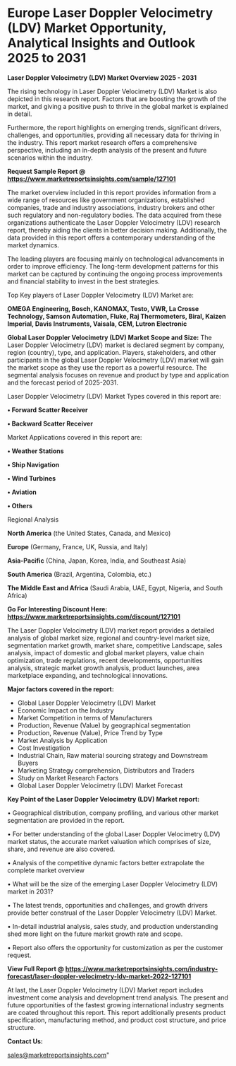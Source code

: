  # Europe Laser Doppler Velocimetry (LDV) Market Opportunity, Analytical Insights and Outlook 2025 to 2031

<Strong> Laser Doppler Velocimetry (LDV) Market Overview 2025 - 2031</strong>

The rising technology in Laser Doppler Velocimetry (LDV) Market is also depicted in this research report. Factors that are boosting the growth of the market, and giving a positive push to thrive in the global market is explained in detail.

Furthermore, the report highlights on emerging trends, significant drivers, challenges, and opportunities, providing all necessary data for thriving in the industry. This report market research offers a comprehensive perspective, including an in-depth analysis of the present and future scenarios within the industry.

<strong>Request Sample Report @ <a href=https://www.marketreportsinsights.com/sample/127101>https://www.marketreportsinsights.com/sample/127101</a></strong>

The market overview included in this report provides information from a wide range of resources like government organizations, established companies, trade and industry associations, industry brokers and other such regulatory and non-regulatory bodies. The data acquired from these organizations authenticate the Laser Doppler Velocimetry (LDV) research report, thereby aiding the clients in better decision making. Additionally, the data provided in this report offers a contemporary understanding of the market dynamics.

The leading players are focusing mainly on technological advancements in order to improve efficiency. The long-term development patterns for this market can be captured by continuing the ongoing process improvements and financial stability to invest in the best strategies.

Top Key players of Laser Doppler Velocimetry (LDV) Market are:

<strong>OMEGA Engineering, Bosch, KANOMAX, Testo, VWR, La Crosse Technology, Samson Automation, Fluke, Raj Thermometers, Biral, Kaizen Imperial, Davis Instruments, Vaisala, CEM, Lutron Electronic</strong>

<strong><b>Global Laser Doppler Velocimetry (LDV) Market Scope and Size:</b></strong>
The Laser Doppler Velocimetry (LDV) market is declared segment by company, region (country), type, and application. Players, stakeholders, and other participants in the global Laser Doppler Velocimetry (LDV) market will gain the market scope as they use the report as a powerful resource. The segmental analysis focuses on revenue and product by type and application and the forecast period of 2025-2031.

Laser Doppler Velocimetry (LDV) Market Types covered in this report are:

<strong>• Forward Scatter Receiver

• Backward Scatter Receiver</strong>

Market Applications covered in this report are:

<strong>• Weather Stations

• Ship Navigation

• Wind Turbines

• Aviation

• Others</strong> 

Regional Analysis

<strong>North America</strong> (the United States, Canada, and Mexico)

<strong>Europe</strong> (Germany, France, UK, Russia, and Italy)

<strong>Asia-Pacific</strong> (China, Japan, Korea, India, and Southeast Asia)

<strong>South America</strong> (Brazil, Argentina, Colombia, etc.)

<strong>The Middle East and Africa</strong> (Saudi Arabia, UAE, Egypt, Nigeria, and South Africa)

<strong>Go For Interesting Discount Here: <a href=https://www.marketreportsinsights.com/discount/127101>https://www.marketreportsinsights.com/discount/127101</a></strong>

The Laser Doppler Velocimetry (LDV) market report provides a detailed analysis of global market size, regional and country-level market size, segmentation market growth, market share, competitive Landscape, sales analysis, impact of domestic and global market players, value chain optimization, trade regulations, recent developments, opportunities analysis, strategic market growth analysis, product launches, area marketplace expanding, and technological innovations.

<strong><b>Major factors covered in the report:</b></strong>
<ul>
  <li>Global Laser Doppler Velocimetry (LDV) Market </li>
  <li>Economic Impact on the Industry</li>
  <li>Market Competition in terms of Manufacturers</li>
  <li>Production, Revenue (Value) by geographical segmentation</li>
  <li>Production, Revenue (Value), Price Trend by Type</li>
  <li>Market Analysis by Application</li>
  <li>Cost Investigation</li>
  <li>Industrial Chain, Raw material sourcing strategy and Downstream Buyers</li>
  <li>Marketing Strategy comprehension, Distributors and Traders</li>
  <li>Study on Market Research Factors</li>
  <li>Global Laser Doppler Velocimetry (LDV) Market Forecast</li>
</ul>

<strong><b>Key Point of the Laser Doppler Velocimetry (LDV) Market report:</b></strong>

• Geographical distribution, company profiling, and various other market segmentation are provided in the report.

• For better understanding of the global Laser Doppler Velocimetry (LDV) market status, the accurate market valuation which comprises of size, share, and revenue are also covered.

• Analysis of the competitive dynamic factors better extrapolate the complete market overview

• What will be the size of the emerging Laser Doppler Velocimetry (LDV) market in 2031?

• The latest trends, opportunities and challenges, and growth drivers provide better construal of the Laser Doppler Velocimetry (LDV) Market.

• In-detail industrial analysis, sales study, and production understanding shed more light on the future market growth rate and scope.

• Report also offers the opportunity for customization as per the customer request.

<strong><b>View Full Report @ <a href=https://www.marketreportsinsights.com/industry-forecast/laser-doppler-velocimetry-ldv-market-2022-127101>https://www.marketreportsinsights.com/industry-forecast/laser-doppler-velocimetry-ldv-market-2022-127101</a></b></strong>


At last, the Laser Doppler Velocimetry (LDV) Market report includes investment come analysis and development trend analysis. The present and future opportunities of the fastest growing international industry segments are coated throughout this report. This report additionally presents product specification, manufacturing method, and product cost structure, and price structure.

<strong>Contact Us:</strong>

sales@marketreportsinsights.com"
